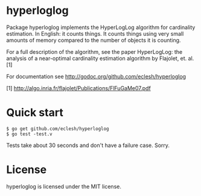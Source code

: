hyperloglog
===========

Package hyperloglog implements the HyperLogLog algorithm for
cardinality estimation. In English: it counts things. It counts things
using very small amounts of memory compared to the number of objects
it is counting.

For a full description of the algorithm, see the paper HyperLogLog:
the analysis of a near-optimal cardinality estimation algorithm by
Flajolet, et. al.[1]

For documentation see http://godoc.org/github.com/eclesh/hyperloglog

[1] http://algo.inria.fr/flajolet/Publications/FlFuGaMe07.pdf

Quick start
===========

	$ go get github.com/eclesh/hyperloglog
	$ go test -test.v

Tests take about 30 seconds and don't have a failure case. Sorry.

License
=======

hyperloglog is licensed under the MIT license.
